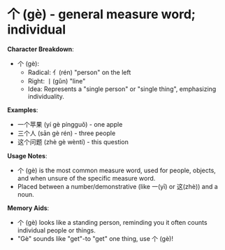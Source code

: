 # **个 (gè) - general measure word; individual**

**Character Breakdown**:  
- 个 (gè):
  - Radical: 亻(rén) "person" on the left
  - Right: 丨(gǔn) "line"
  - Idea: Represents a "single person" or "single thing", emphasizing individuality.

**Examples**:  
- 一个苹果 (yí gè píngguǒ) - one apple  
- 三个人 (sān gè rén) - three people  
- 这个问题 (zhè gè wèntí) - this question

**Usage Notes**:  
- 个 (gè) is the most common measure word, used for people, objects, and when unsure of the specific measure word.  
- Placed between a number/demonstrative (like 一(yī) or 这(zhè)) and a noun.

**Memory Aids**:  
- 个 (gè) looks like a standing person, reminding you it often counts individual people or things.  
- "Gè" sounds like "get"-to "get" one thing, use 个 (gè)!